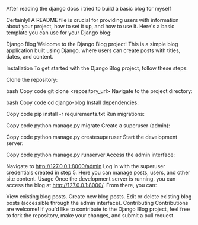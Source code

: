 After reading the django docs i tried to build a basic blog for myself

Certainly! A README file is crucial for providing users with information about your project, how to set it up, and how to use it. Here's a basic template you can use for your Django blog:

Django Blog
Welcome to the Django Blog project! This is a simple blog application built using Django, where users can create posts with titles, dates, and content.

Installation
To get started with the Django Blog project, follow these steps:

Clone the repository:

bash
Copy code
git clone <repository_url>
Navigate to the project directory:

bash
Copy code
cd django-blog
Install dependencies:

Copy code
pip install -r requirements.txt
Run migrations:

Copy code
python manage.py migrate
Create a superuser (admin):

Copy code
python manage.py createsuperuser
Start the development server:

Copy code
python manage.py runserver
Access the admin interface:

Navigate to http://127.0.0.1:8000/admin
Log in with the superuser credentials created in step 5.
Here you can manage posts, users, and other site content.
Usage
Once the development server is running, you can access the blog at http://127.0.0.1:8000/. From there, you can:

View existing blog posts.
Create new blog posts.
Edit or delete existing blog posts (accessible through the admin interface).
Contributing
Contributions are welcome! If you'd like to contribute to the Django Blog project, feel free to fork the repository, make your changes, and submit a pull request.
